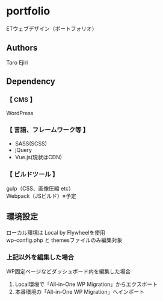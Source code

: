 # portfolio
 ETウェブデザイン（ポートフォリオ）
## Authors
Taro Ejiri
## Dependency
### 【 CMS 】 
WordPress
### 【 言語、フレームワーク等 】
- SASS(SCSS)
- jQuery
- Vue.js(現状はCDN)
### 【 ビルドツール 】
gulp（CSS、画像圧縮 etc）  
Webpack（JSビルド）※予定
## 環境設定
ローカル環境は Local by Flywheelを使用  
wp-config.php と themesファイルのみ編集対象
### 上記以外を編集した場合
WP固定ページなどダッシュボード内を編集した場合
1. Local環境で「All-in-One WP Migration」からエクスポート
2. 本番環境の「All-in-One WP Migration」へインポート
